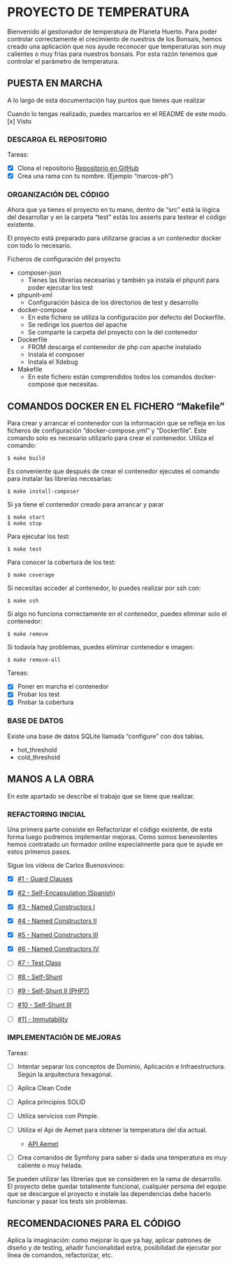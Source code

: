 # PROYECTO DE TEMPERATURA
Bienvenido al gestionador de temperatura de Planeta Huerto. 
Para poder controlar correctamente el crecimiento de nuestros de los Bonsais, hemos creado una aplicación que nos ayude reconocer que temperaturas son muy calientes o muy frías para nuestros bonsais. Por esta razón tenemos que controlar el parámetro de temperatura. 


## PUESTA EN MARCHA
A lo largo de esta documentación hay puntos que tienes que realizar

Cuando lo tengas realizado, puedes marcarlos en el README de este modo.
[x] Visto


### DESCARGA EL REPOSITORIO

Tareas:
- [x] Clona el repositorio [Repositorio en GitHub](https://github.com/planetahuerto/rigortalks)
- [x] Crea una rama con tu nombre. (Ejemplo “marcos-ph”)

### ORGANIZACIÓN DEL CÓDIGO
Ahora que ya tienes el proyecto en tu mano, dentro de “src” está la lógica del desarrollar y 
en la carpeta “test” estás los asserts para testear el código existente.

El proyecto está preparado para utilizarse gracias a un contenedor docker con todo lo necesario.

Ficheros de configuración del proyecto
- composer-json
    - Tienes las librerías necesarias y también ya instala el phpunit para poder ejecutar los test
- phpunit-xml
    - Configuración básica de los directorios de test y desarrollo
- docker-compose
    - En este fichero se utiliza la configuración por defecto del Dockerfile.
    - Se redirige los puertos del apache
    - Se comparte la carpeta del proyecto con la del contenedor
- Dockerfile
    - FROM descarga el contenedor de php con apache instalado
    - Instala el composer
    - Instala el Xdebug
- Makefile
    - En este fichero están comprendidos todos los comandos docker-compose que necesitas.

## COMANDOS DOCKER EN EL FICHERO “Makefile”

Para crear y arrancar el contenedor con la información que se refleja en los ficheros de configuración “docker-compose.yml” y “Dockerfile”. Este comando solo es necesario utilizarlo para crear el contenedor. Utiliza el comando:

    $ make build

Es conveniente que después de crear el contenedor ejecutes el comando para instalar las librerías necesarias:

	$ make install-composer

Si ya tiene el contenedor creado para arrancar y parar

    $ make start
    $ make stop

Para ejecutar los test:

    $ make test

Para conocer la cobertura de los test:

	$ make coverage

Si necesitas acceder al contenedor, lo puedes realizar por ssh con:
	
	$ make ssh

Si algo no funciona correctamente en el contenedor, puedes eliminar solo el contenedor:

	$ make remove

Si todavía hay problemas, puedes eliminar contenedor e imagen:

	$ make remove-all

Tareas:

- [x] Poner en marcha el contenedor
- [x] Probar los test
- [x] Probar la cobertura 

### BASE DE DATOS
Existe una base de datos SQLite llamada “configure” con dos tablas. 
- hot_threshold
- cold_threshold

## MANOS A LA OBRA

En este apartado se describe el trabajo que se tiene que realizar.


### REFACTORING INICIAL
Una primera parte consiste en Refactorizar el código existente, de esta forma luego podremos implementar mejoras. 
Como somos benevolentes hemos contratado un formador online especialmente para que te ayude en estos primeros pasos.

Sigue los vídeos de Carlos Buenosvinos:

- [x] [#1 - Guard Clauses](https://youtu.be/Ttk9fDGwjrY)
- [x] [#2 - Self-Encapsulation (Spanish)](https://youtu.be/4PVUiMOVl5w)
- [x] [#3 - Named Constructors I](https://youtu.be/LjEG7AR-MOg)
- [x] [#4 - Named Constructors II](https://youtu.be/RE3cAEFSsDc)
- [x] [#5 - Named Constructors III](https://youtu.be/w2CfVDtQGc0)
- [x] [#6 - Named Constructors IV ](https://youtu.be/210Ed5PeK4g)
- [ ] [#7 - Test Class](https://youtu.be/8UFAyC173JU)
- [ ] [#8 - Self-Shunt ](https://youtu.be/Ds-Iop1zB24)
- [ ] [#9 - Self-Shunt II (PHP7)](https://youtu.be/gpUDgEVw9tM)
- [ ] [#10 - Self-Shunt III](https://youtu.be/e35igS90MkI)
- [ ] [#11 - Immutability ](https://youtu.be/577bfQMI5GY)


### IMPLEMENTACIÓN DE MEJORAS
Tareas:
- [ ] Intentar separar los conceptos de Dominio, Aplicación e Infraestructura. Según la arquitectura hexagonal.
- [ ] Aplica Clean Code
- [ ] Aplica principios SOLID
- [ ] Utiliza servicios con Pimple.
- [ ] Utiliza el Api de Aemet para obtener la temperatura del día actual. 
    - [API Aemet ](https://opendata.aemet.es/centrodedescargas/inicio)
- [ ] Crea comandos de Symfony para saber si dada una temperatura es muy caliente o muy helada.


Se pueden utilizar las librerías que se consideren en la rama de desarrollo.
El proyecto debe quedar totalmente funcional, cualquier persona del equipo que se descargue el proyecto e instale las dependencias debe hacerlo funcionar y pasar los tests sin problemas.

## RECOMENDACIONES PARA EL CÓDIGO
Aplica la imaginación: como mejorar lo que ya hay, aplicar patrones de diseño y de testing, añadir funcionalidad extra, posibilidad de ejecutar por línea de comandos, refactorizar, etc.
	




